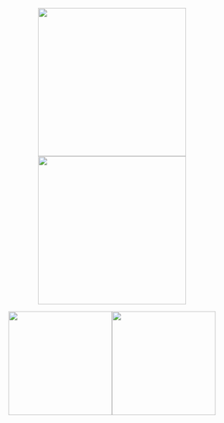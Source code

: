 <p align="center">
  <img src="https://media.giphy.com/media/euMGM3uD3NHva/giphy.gif" width="300px"/><img src="https://media.giphy.com/media/euMGM3uD3NHva/giphy.gif" width="300px"/>
  
<a href="https://github.com/anuraghazra/github-readme-stats">
  <p align="center">
    <img src="https://github-readme-stats.vercel.app/api?username=Hk-Ze&show_icons=true&theme=onedark)](https://github.com/anuraghazra/github-readme-stats) "height="210px"/><img src="https://media.giphy.com/media/EdknuaSGx7H0Y/giphy.gif" height="210px"/>
